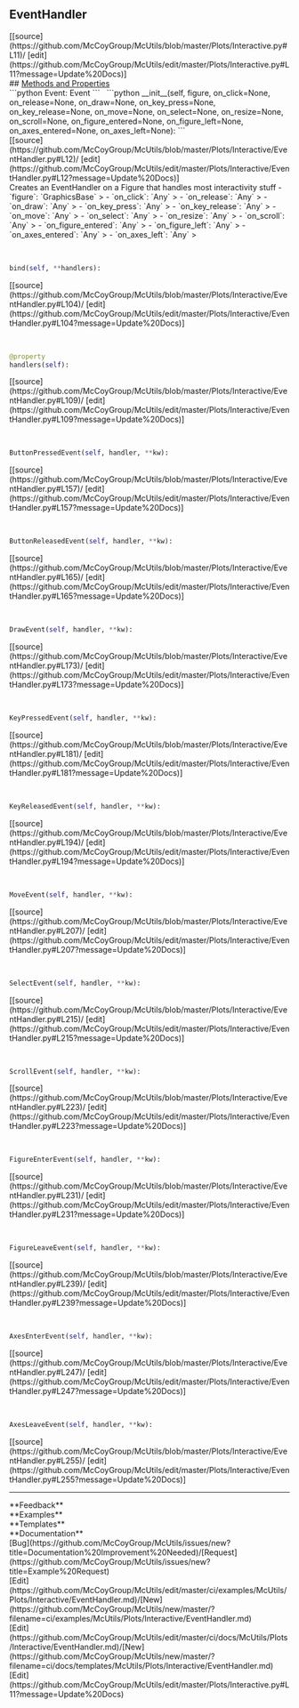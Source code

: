 ## <a id="McUtils.Plots.Interactive.EventHandler">EventHandler</a> 

<div class="docs-source-link" markdown="1">
[[source](https://github.com/McCoyGroup/McUtils/blob/master/Plots/Interactive.py#L11)/
[edit](https://github.com/McCoyGroup/McUtils/edit/master/Plots/Interactive.py#L11?message=Update%20Docs)]
</div>









<div class="collapsible-section">
 <div class="collapsible-section collapsible-section-header" markdown="1">
## <a class="collapse-link" data-toggle="collapse" href="#methods" markdown="1"> Methods and Properties</a> <a class="float-right" data-toggle="collapse" href="#methods"><i class="fa fa-chevron-down"></i></a>
 </div>
 <div class="collapsible-section collapsible-section-body collapse show" id="methods" markdown="1">
 ```python
Event: Event
```
<a id="McUtils.Plots.Interactive.EventHandler.__init__" class="docs-object-method">&nbsp;</a> 
```python
__init__(self, figure, on_click=None, on_release=None, on_draw=None, on_key_press=None, on_key_release=None, on_move=None, on_select=None, on_resize=None, on_scroll=None, on_figure_entered=None, on_figure_left=None, on_axes_entered=None, on_axes_left=None): 
```
<div class="docs-source-link" markdown="1">
[[source](https://github.com/McCoyGroup/McUtils/blob/master/Plots/Interactive/EventHandler.py#L12)/
[edit](https://github.com/McCoyGroup/McUtils/edit/master/Plots/Interactive/EventHandler.py#L12?message=Update%20Docs)]
</div>
Creates an EventHandler on a Figure that handles most interactivity stuff
  - `figure`: `GraphicsBase`
    > 
  - `on_click`: `Any`
    > 
  - `on_release`: `Any`
    > 
  - `on_draw`: `Any`
    > 
  - `on_key_press`: `Any`
    > 
  - `on_key_release`: `Any`
    > 
  - `on_move`: `Any`
    > 
  - `on_select`: `Any`
    > 
  - `on_resize`: `Any`
    > 
  - `on_scroll`: `Any`
    > 
  - `on_figure_entered`: `Any`
    > 
  - `on_figure_left`: `Any`
    > 
  - `on_axes_entered`: `Any`
    > 
  - `on_axes_left`: `Any`
    >


<a id="McUtils.Plots.Interactive.EventHandler.bind" class="docs-object-method">&nbsp;</a> 
```python
bind(self, **handlers): 
```
<div class="docs-source-link" markdown="1">
[[source](https://github.com/McCoyGroup/McUtils/blob/master/Plots/Interactive/EventHandler.py#L104)/
[edit](https://github.com/McCoyGroup/McUtils/edit/master/Plots/Interactive/EventHandler.py#L104?message=Update%20Docs)]
</div>


<a id="McUtils.Plots.Interactive.EventHandler.handlers" class="docs-object-method">&nbsp;</a> 
```python
@property
handlers(self): 
```
<div class="docs-source-link" markdown="1">
[[source](https://github.com/McCoyGroup/McUtils/blob/master/Plots/Interactive/EventHandler.py#L109)/
[edit](https://github.com/McCoyGroup/McUtils/edit/master/Plots/Interactive/EventHandler.py#L109?message=Update%20Docs)]
</div>


<a id="McUtils.Plots.Interactive.EventHandler.ButtonPressedEvent" class="docs-object-method">&nbsp;</a> 
```python
ButtonPressedEvent(self, handler, **kw): 
```
<div class="docs-source-link" markdown="1">
[[source](https://github.com/McCoyGroup/McUtils/blob/master/Plots/Interactive/EventHandler.py#L157)/
[edit](https://github.com/McCoyGroup/McUtils/edit/master/Plots/Interactive/EventHandler.py#L157?message=Update%20Docs)]
</div>


<a id="McUtils.Plots.Interactive.EventHandler.ButtonReleasedEvent" class="docs-object-method">&nbsp;</a> 
```python
ButtonReleasedEvent(self, handler, **kw): 
```
<div class="docs-source-link" markdown="1">
[[source](https://github.com/McCoyGroup/McUtils/blob/master/Plots/Interactive/EventHandler.py#L165)/
[edit](https://github.com/McCoyGroup/McUtils/edit/master/Plots/Interactive/EventHandler.py#L165?message=Update%20Docs)]
</div>


<a id="McUtils.Plots.Interactive.EventHandler.DrawEvent" class="docs-object-method">&nbsp;</a> 
```python
DrawEvent(self, handler, **kw): 
```
<div class="docs-source-link" markdown="1">
[[source](https://github.com/McCoyGroup/McUtils/blob/master/Plots/Interactive/EventHandler.py#L173)/
[edit](https://github.com/McCoyGroup/McUtils/edit/master/Plots/Interactive/EventHandler.py#L173?message=Update%20Docs)]
</div>


<a id="McUtils.Plots.Interactive.EventHandler.KeyPressedEvent" class="docs-object-method">&nbsp;</a> 
```python
KeyPressedEvent(self, handler, **kw): 
```
<div class="docs-source-link" markdown="1">
[[source](https://github.com/McCoyGroup/McUtils/blob/master/Plots/Interactive/EventHandler.py#L181)/
[edit](https://github.com/McCoyGroup/McUtils/edit/master/Plots/Interactive/EventHandler.py#L181?message=Update%20Docs)]
</div>


<a id="McUtils.Plots.Interactive.EventHandler.KeyReleasedEvent" class="docs-object-method">&nbsp;</a> 
```python
KeyReleasedEvent(self, handler, **kw): 
```
<div class="docs-source-link" markdown="1">
[[source](https://github.com/McCoyGroup/McUtils/blob/master/Plots/Interactive/EventHandler.py#L194)/
[edit](https://github.com/McCoyGroup/McUtils/edit/master/Plots/Interactive/EventHandler.py#L194?message=Update%20Docs)]
</div>


<a id="McUtils.Plots.Interactive.EventHandler.MoveEvent" class="docs-object-method">&nbsp;</a> 
```python
MoveEvent(self, handler, **kw): 
```
<div class="docs-source-link" markdown="1">
[[source](https://github.com/McCoyGroup/McUtils/blob/master/Plots/Interactive/EventHandler.py#L207)/
[edit](https://github.com/McCoyGroup/McUtils/edit/master/Plots/Interactive/EventHandler.py#L207?message=Update%20Docs)]
</div>


<a id="McUtils.Plots.Interactive.EventHandler.SelectEvent" class="docs-object-method">&nbsp;</a> 
```python
SelectEvent(self, handler, **kw): 
```
<div class="docs-source-link" markdown="1">
[[source](https://github.com/McCoyGroup/McUtils/blob/master/Plots/Interactive/EventHandler.py#L215)/
[edit](https://github.com/McCoyGroup/McUtils/edit/master/Plots/Interactive/EventHandler.py#L215?message=Update%20Docs)]
</div>


<a id="McUtils.Plots.Interactive.EventHandler.ScrollEvent" class="docs-object-method">&nbsp;</a> 
```python
ScrollEvent(self, handler, **kw): 
```
<div class="docs-source-link" markdown="1">
[[source](https://github.com/McCoyGroup/McUtils/blob/master/Plots/Interactive/EventHandler.py#L223)/
[edit](https://github.com/McCoyGroup/McUtils/edit/master/Plots/Interactive/EventHandler.py#L223?message=Update%20Docs)]
</div>


<a id="McUtils.Plots.Interactive.EventHandler.FigureEnterEvent" class="docs-object-method">&nbsp;</a> 
```python
FigureEnterEvent(self, handler, **kw): 
```
<div class="docs-source-link" markdown="1">
[[source](https://github.com/McCoyGroup/McUtils/blob/master/Plots/Interactive/EventHandler.py#L231)/
[edit](https://github.com/McCoyGroup/McUtils/edit/master/Plots/Interactive/EventHandler.py#L231?message=Update%20Docs)]
</div>


<a id="McUtils.Plots.Interactive.EventHandler.FigureLeaveEvent" class="docs-object-method">&nbsp;</a> 
```python
FigureLeaveEvent(self, handler, **kw): 
```
<div class="docs-source-link" markdown="1">
[[source](https://github.com/McCoyGroup/McUtils/blob/master/Plots/Interactive/EventHandler.py#L239)/
[edit](https://github.com/McCoyGroup/McUtils/edit/master/Plots/Interactive/EventHandler.py#L239?message=Update%20Docs)]
</div>


<a id="McUtils.Plots.Interactive.EventHandler.AxesEnterEvent" class="docs-object-method">&nbsp;</a> 
```python
AxesEnterEvent(self, handler, **kw): 
```
<div class="docs-source-link" markdown="1">
[[source](https://github.com/McCoyGroup/McUtils/blob/master/Plots/Interactive/EventHandler.py#L247)/
[edit](https://github.com/McCoyGroup/McUtils/edit/master/Plots/Interactive/EventHandler.py#L247?message=Update%20Docs)]
</div>


<a id="McUtils.Plots.Interactive.EventHandler.AxesLeaveEvent" class="docs-object-method">&nbsp;</a> 
```python
AxesLeaveEvent(self, handler, **kw): 
```
<div class="docs-source-link" markdown="1">
[[source](https://github.com/McCoyGroup/McUtils/blob/master/Plots/Interactive/EventHandler.py#L255)/
[edit](https://github.com/McCoyGroup/McUtils/edit/master/Plots/Interactive/EventHandler.py#L255?message=Update%20Docs)]
</div>
 </div>
</div>












---


<div markdown="1" class="text-secondary">
<div class="container">
  <div class="row">
   <div class="col" markdown="1">
**Feedback**   
</div>
   <div class="col" markdown="1">
**Examples**   
</div>
   <div class="col" markdown="1">
**Templates**   
</div>
   <div class="col" markdown="1">
**Documentation**   
</div>
   <div class="col" markdown="1">
   
</div>
   <div class="col" markdown="1">
   
</div>
   <div class="col" markdown="1">
   
</div>
</div>
  <div class="row">
   <div class="col" markdown="1">
[Bug](https://github.com/McCoyGroup/McUtils/issues/new?title=Documentation%20Improvement%20Needed)/[Request](https://github.com/McCoyGroup/McUtils/issues/new?title=Example%20Request)   
</div>
   <div class="col" markdown="1">
[Edit](https://github.com/McCoyGroup/McUtils/edit/master/ci/examples/McUtils/Plots/Interactive/EventHandler.md)/[New](https://github.com/McCoyGroup/McUtils/new/master/?filename=ci/examples/McUtils/Plots/Interactive/EventHandler.md)   
</div>
   <div class="col" markdown="1">
[Edit](https://github.com/McCoyGroup/McUtils/edit/master/ci/docs/McUtils/Plots/Interactive/EventHandler.md)/[New](https://github.com/McCoyGroup/McUtils/new/master/?filename=ci/docs/templates/McUtils/Plots/Interactive/EventHandler.md)   
</div>
   <div class="col" markdown="1">
[Edit](https://github.com/McCoyGroup/McUtils/edit/master/Plots/Interactive.py#L11?message=Update%20Docs)   
</div>
   <div class="col" markdown="1">
   
</div>
   <div class="col" markdown="1">
   
</div>
   <div class="col" markdown="1">
   
</div>
</div>
</div>
</div>